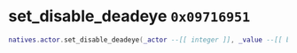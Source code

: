 # set_disable_deadeye `0x09716951`

```lua
natives.actor.set_disable_deadeye(_actor --[[ integer ]], _value --[[ boolean ]])
```